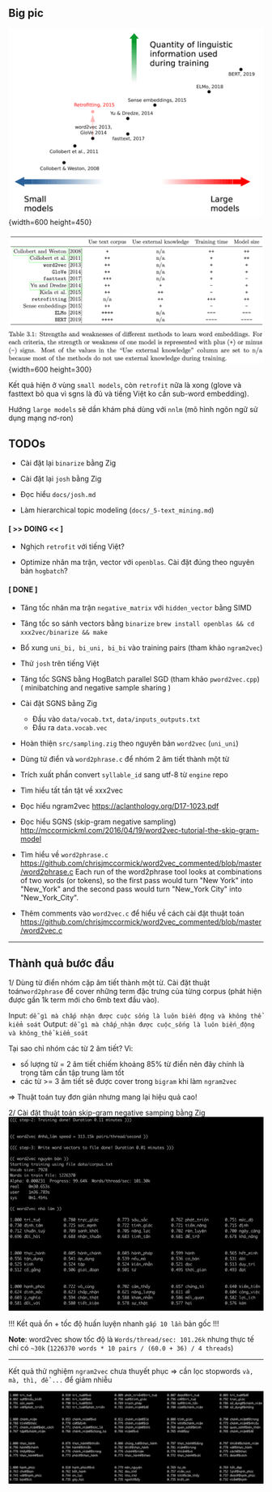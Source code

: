 ## Big pic

![](docs/files/xxx2vec.png){width=600 height=450}

![](docs/files/xxx2vec2.png){width=600 height=300}

Kết quả hiện ở vùng `small models`, còn `retrofit` nữa là xong (glove và fasttext bỏ qua vì sgns là đủ và tiếng Việt ko cần sub-word embedding).

Hướng `large models` sẽ dần khám phá dùng với `nnlm` (mô hình ngôn ngữ sử dụng mạng nơ-ron)

## TODOs

* Cài đặt lại `binarize` bằng Zig

* Cài đặt lại `josh` bằng Zig

* Đọc hiểu `docs/josh.md`

* Làm hierarchical topic modeling (`docs/_5-text_mining.md`)


#### [ >> DOING << ]

* Nghịch `retrofit` với tiếng Việt?

* Optimize nhân ma trận, vector với `openblas`. Cài đặt đúng theo nguyên bản `hogbatch`?


#### [ DONE ]

* Tăng tốc nhân ma trận `negative_matrix` với `hidden_vector` bằng SIMD

* Tăng tốc so sánh vectors bằng `binarize`
  `brew install openblas && cd xxx2vec/binarize && make`

* Bổ xung `uni_bi, bi_uni, bi_bi` vào training pairs (tham khảo `ngram2vec`)

* Thử `josh` trên tiếng Việt

* Tăng tốc SGNS bằng HogBatch parallel SGD (tham khảo `pword2vec.cpp`)
  ( minibatching and negative sample sharing )

* Cài đặt SGNS bằng Zig
  - Đầu vào `data/vocab.txt`, `data/inputs_outputs.txt`
  - Đầu ra  `data.vocab.vec`

* Hoàn thiện `src/sampling.zig` theo nguyên bản `word2vec` (`uni_uni`)

* Dùng từ điển và `word2phrase.c` để nhóm 2 âm tiết thành một từ

* Trích xuất phần convert `syllable_id` sang utf-8 từ `engine` repo

* Tìm hiểu tất tần tật về xxx2vec

* Đọc hiểu ngram2vec
  https://aclanthology.org/D17-1023.pdf

* Đọc hiểu SGNS (skip-gram negative sampling)
  http://mccormickml.com/2016/04/19/word2vec-tutorial-the-skip-gram-model

* Tìm hiểu về `word2phrase.c`
  https://github.com/chrisjmccormick/word2vec_commented/blob/master/word2phrase.c
  Each run of the word2phrase tool looks at combinations of two words (or tokens), 
  so the first pass would turn "New York" into "New_York" and 
  the second pass would turn "New_York City" into "New_York_City".

* Thêm comments vào `word2vec.c` để hiểu về cách cài đặt thuật toán
  https://github.com/chrisjmccormick/word2vec_commented/blob/master/word2vec.c

- - -

## Thành quả bước đầu

1/ Dùng từ điển nhóm cặp âm tiết thành một từ. Cài đặt thuật toán`word2phrase` để cover những term đặc trưng của từng corpus (phát hiện được gần 1k term mới cho 6mb text đầu vào).

Input:  `dễ gì mà chấp nhận được cuộc sống là luôn biến động và không thể kiểm soát`
Output: `dễ gì mà chấp_nhận được cuộc_sống là luôn biến_động và không_thể kiểm_soát`

Tại sao chỉ nhóm các từ 2 âm tiết? Vì:
- số lượng từ = 2 âm tiết chiếm khoảng 85% từ điển nên đây chính là trọng tâm cần tập trung làm tốt
- các từ >= 3 âm tiết sẽ được cover trong `bigram` khi làm `ngram2vec`

=> Thuật toán tuy đơn giản nhưng mang lại hiệu quả cao!

2/ Cài đặt thuật toán skip-gram negative samping bằng Zig
![](docs/files/homemade.png)

!!! Kết quả ổn + tốc độ huấn luyện nhanh `gấp 10 lần` bản gốc !!!

__Note__: word2vec show tốc độ là `Words/thread/sec: 101.26k` nhưng thực tế chỉ có `~30k` (`1226370 words * 10 pairs / (60.0 + 36) / 4 threads`)

- - -

Kết quả thử nghiệm `ngram2vec` chưa thuyết phục
=> cần lọc stopwords `và, mà, thì, để ...` để giảm nhiễu

![](docs/files/ngram2vec_results.png)
